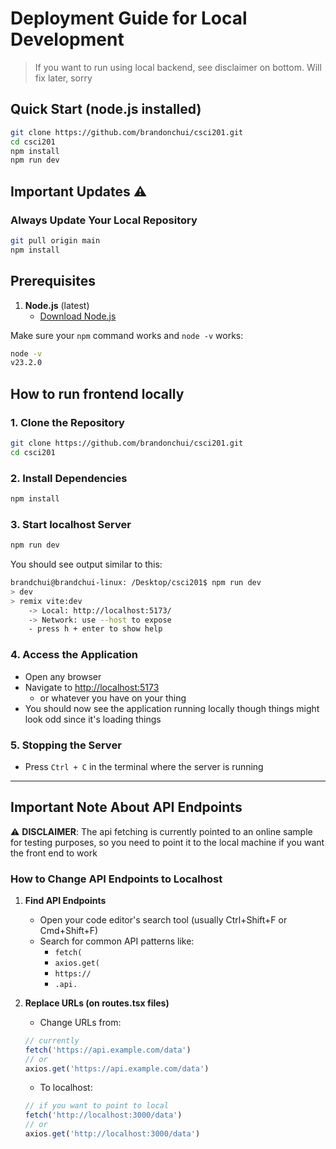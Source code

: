# Deployment Guide for Local Development
> If you want to run using local backend, see disclaimer on bottom. Will fix later, sorry
## Quick Start (node.js installed)
```bash
git clone https://github.com/brandonchui/csci201.git
cd csci201
npm install
npm run dev
```

## Important Updates ⚠️

### Always Update Your Local Repository
```bash
git pull origin main
npm install
```

## Prerequisites

1. **Node.js** (latest)
    - [Download Node.js](https://nodejs.org/)

Make sure your `npm` command works and `node -v` works:
```bash
node -v
v23.2.0
```


## How to run frontend locally

### 1. Clone the Repository
```bash
git clone https://github.com/brandonchui/csci201.git
cd csci201
```

### 2. Install Dependencies
```bash
npm install
```

### 3. Start localhost Server
```bash
npm run dev
```

You should see output similar to this:
```bash
brandchui@brandchui-linux: /Desktop/csci201$ npm run dev
> dev
> remix vite:dev
    -> Local: http://localhost:5173/
    -> Network: use --host to expose
    - press h + enter to show help
```

### 4. Access the Application
- Open any browser
- Navigate to [http://localhost:5173](http://localhost:5173)
  - or whatever you have on your thing
- You should now see the application running locally though things might look odd since it's loading things

### 5. Stopping the Server
- Press `Ctrl + C` in the terminal where the server is running

---
## Important Note About API Endpoints

⚠️ **DISCLAIMER**: The api fetching is currently pointed to an online sample for testing purposes, so you need to point it to the local machine if you want the front end to work

### How to Change API Endpoints to Localhost

1. **Find API Endpoints**
    - Open your code editor's search tool (usually Ctrl+Shift+F or Cmd+Shift+F)
    - Search for common API patterns like:
        - `fetch(`
        - `axios.get(`
        - `https://`
        - `.api.`

2. **Replace URLs (on routes.tsx files)**
    - Change URLs from:
   ```javascript
   // currently
   fetch('https://api.example.com/data')
   // or
   axios.get('https://api.example.com/data')
   ```
    - To localhost:
   ```javascript
   // if you want to point to local
   fetch('http://localhost:3000/data')
   // or
   axios.get('http://localhost:3000/data')
   ```
